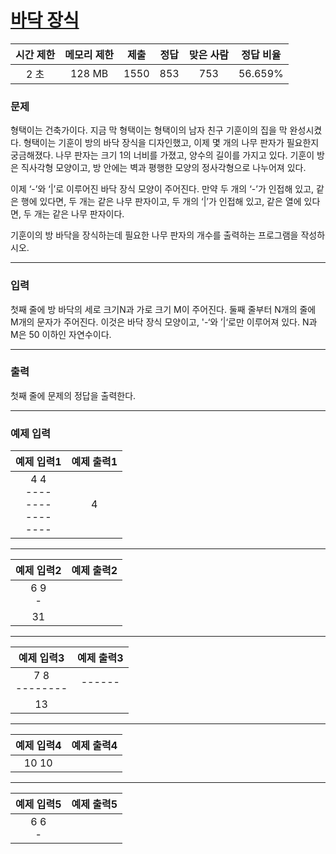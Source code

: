 # [바닥 장식](https://www.acmicpc.net/problem/1388)

<div align = center>

| 시간 제한 | 메모리 제한 |  제출  |  정답  | 맞은 사람 | 정답 비율 |
| :-------: | :---------: | :----: | :----: | :-------: | :-------: |
|   2 초    |   128 MB    | 1550 | 853 |  753   |  	56.659%  |

</div>

### 문제

형택이는 건축가이다. 지금 막 형택이는 형택이의 남자 친구 기훈이의 집을 막 완성시켰다. 형택이는 기훈이 방의 바닥 장식을 디자인했고, 이제 몇 개의 나무 판자가 필요한지 궁금해졌다. 나무 판자는 크기 1의 너비를 가졌고, 양수의 길이를 가지고 있다. 기훈이 방은 직사각형 모양이고, 방 안에는 벽과 평행한 모양의 정사각형으로 나누어져 있다.

이제 ‘-’와 ‘|’로 이루어진 바닥 장식 모양이 주어진다. 만약 두 개의 ‘-’가 인접해 있고, 같은 행에 있다면, 두 개는 같은 나무 판자이고, 두 개의 ‘|’가 인접해 있고, 같은 열에 있다면, 두 개는 같은 나무 판자이다.

기훈이의 방 바닥을 장식하는데 필요한 나무 판자의 개수를 출력하는 프로그램을 작성하시오.



---

### 입력

첫째 줄에 방 바닥의 세로 크기N과 가로 크기 M이 주어진다. 둘째 줄부터 N개의 줄에 M개의 문자가 주어진다. 이것은 바닥 장식 모양이고, '-‘와 ’|‘로만 이루어져 있다. N과 M은 50 이하인 자연수이다.

---

### 출력

첫째 줄에 문제의 정답을 출력한다.

---

### 예제 입력

| 예제 입력1 | 예제 출력1 |
| :--------: | :--------: |
|    4 4<br/>----<br/>----<br/>----<br/>----    |     4      |

---

| 예제 입력2 | 예제 출력2 |
| :--------: | :--------: |
|    6 9<br/>-||--||--<br/>--||--||-<br/>|--||--||<br/>||--||--|<br/>-||--||--<br/>--||--||-
   |     31    |

---

| 예제 입력3| 예제 출력3 |
| :--------: | :--------: |
|    7 8<br/>--------<br/>|------|<br/>||----||<br/>|||--|||<br/>||----||<br/>|------|<br/>--------
   |    13    |

---

| 예제 입력4 | 예제 출력4 |
| :--------: | :--------: |
|    10 10<br/>||-||-|||-<br/>||--||||||<br/>-|-|||||||<br/>-|-||-||-|<br/>||--|-||||<br/>||||||-||-<br/>|-||||||||<br/>||||||||||<br/>||---|--||<br/>-||-||||||   |    41    |

---

| 예제 입력5 | 예제 출력5 |
| :--------: | :--------: |
|    6 6<br/>-||--|<br/>||||||<br/>|||-|-<br/>-||||-<br/>||||-|<br/>||-||-   |    19    |
